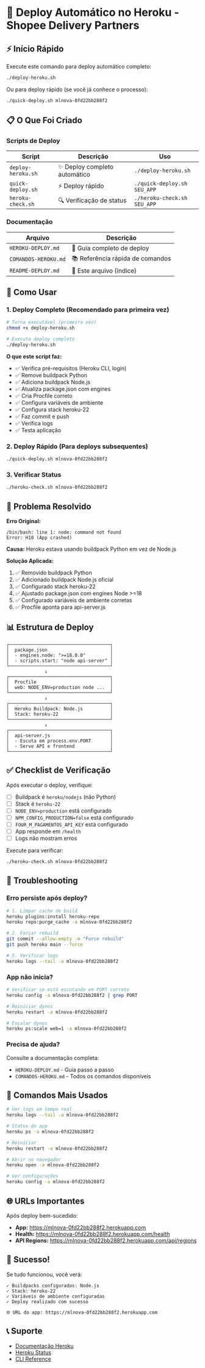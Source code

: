 # 🚀 Deploy Automático no Heroku - Shopee Delivery Partners

## ⚡ Início Rápido

Execute este comando para deploy automático completo:

```bash
./deploy-heroku.sh
```

Ou para deploy rápido (se você já conhece o processo):

```bash
./quick-deploy.sh mlnova-0fd22bb288f2
```

## 📋 O Que Foi Criado

### Scripts de Deploy

| Script | Descrição | Uso |
|--------|-----------|-----|
| `deploy-heroku.sh` | ✨ Deploy completo automático | `./deploy-heroku.sh` |
| `quick-deploy.sh` | ⚡ Deploy rápido | `./quick-deploy.sh SEU_APP` |
| `heroku-check.sh` | 🔍 Verificação de status | `./heroku-check.sh SEU_APP` |

### Documentação

| Arquivo | Descrição |
|---------|-----------|
| `HEROKU-DEPLOY.md` | 📖 Guia completo de deploy |
| `COMANDOS-HEROKU.md` | 📚 Referência rápida de comandos |
| `README-DEPLOY.md` | 📝 Este arquivo (índice) |

## 🎯 Como Usar

### 1. Deploy Completo (Recomendado para primeira vez)

```bash
# Torna executável (primeira vez)
chmod +x deploy-heroku.sh

# Executa deploy completo
./deploy-heroku.sh
```

**O que este script faz:**
- ✅ Verifica pré-requisitos (Heroku CLI, login)
- ✅ Remove buildpack Python
- ✅ Adiciona buildpack Node.js
- ✅ Atualiza package.json com engines
- ✅ Cria Procfile correto
- ✅ Configura variáveis de ambiente
- ✅ Configura stack heroku-22
- ✅ Faz commit e push
- ✅ Verifica logs
- ✅ Testa aplicação

### 2. Deploy Rápido (Para deploys subsequentes)

```bash
./quick-deploy.sh mlnova-0fd22bb288f2
```

### 3. Verificar Status

```bash
./heroku-check.sh mlnova-0fd22bb288f2
```

## 🔧 Problema Resolvido

**Erro Original:**
```
/bin/bash: line 1: node: command not found
Error: H10 (App crashed)
```

**Causa:** Heroku estava usando buildpack Python em vez de Node.js

**Solução Aplicada:**
1. ✅ Removido buildpack Python
2. ✅ Adicionado buildpack Node.js oficial
3. ✅ Configurado stack heroku-22
4. ✅ Ajustado package.json com engines Node >=18
5. ✅ Configurado variáveis de ambiente corretas
6. ✅ Procfile aponta para api-server.js

## 📊 Estrutura de Deploy

```
┌─────────────────────────────────────┐
│  package.json                       │
│  - engines.node: ">=18.0.0"         │
│  - scripts.start: "node api-server" │
└─────────────────────────────────────┘
              ↓
┌─────────────────────────────────────┐
│  Procfile                           │
│  web: NODE_ENV=production node ...  │
└─────────────────────────────────────┘
              ↓
┌─────────────────────────────────────┐
│  Heroku Buildpack: Node.js          │
│  Stack: heroku-22                   │
└─────────────────────────────────────┘
              ↓
┌─────────────────────────────────────┐
│  api-server.js                      │
│  - Escuta em process.env.PORT       │
│  - Serve API e frontend             │
└─────────────────────────────────────┘
```

## ✅ Checklist de Verificação

Após executar o deploy, verifique:

- [ ] Buildpack é `heroku/nodejs` (não Python)
- [ ] Stack é `heroku-22`
- [ ] `NODE_ENV=production` está configurado
- [ ] `NPM_CONFIG_PRODUCTION=false` está configurado
- [ ] `FOUR_M_PAGAMENTOS_API_KEY` está configurado
- [ ] App responde em `/health`
- [ ] Logs não mostram erros

Execute para verificar:
```bash
./heroku-check.sh mlnova-0fd22bb288f2
```

## 🐛 Troubleshooting

### Erro persiste após deploy?

```bash
# 1. Limpar cache de build
heroku plugins:install heroku-repo
heroku repo:purge_cache -a mlnova-0fd22bb288f2

# 2. Forçar rebuild
git commit --allow-empty -m "Force rebuild"
git push heroku main --force

# 3. Verificar logs
heroku logs --tail -a mlnova-0fd22bb288f2
```

### App não inicia?

```bash
# Verificar se está escutando em PORT correto
heroku config -a mlnova-0fd22bb288f2 | grep PORT

# Reiniciar dynos
heroku restart -a mlnova-0fd22bb288f2

# Escalar dynos
heroku ps:scale web=1 -a mlnova-0fd22bb288f2
```

### Precisa de ajuda?

Consulte a documentação completa:
- `HEROKU-DEPLOY.md` - Guia passo a passo
- `COMANDOS-HEROKU.md` - Todos os comandos disponíveis

## 📝 Comandos Mais Usados

```bash
# Ver logs em tempo real
heroku logs --tail -a mlnova-0fd22bb288f2

# Status do app
heroku ps -a mlnova-0fd22bb288f2

# Reiniciar
heroku restart -a mlnova-0fd22bb288f2

# Abrir no navegador
heroku open -a mlnova-0fd22bb288f2

# Ver configurações
heroku config -a mlnova-0fd22bb288f2
```

## 🌐 URLs Importantes

Após deploy bem-sucedido:

- **App:** https://mlnova-0fd22bb288f2.herokuapp.com
- **Health:** https://mlnova-0fd22bb288f2.herokuapp.com/health
- **API Regions:** https://mlnova-0fd22bb288f2.herokuapp.com/api/regions

## 🎉 Sucesso!

Se tudo funcionou, você verá:

```
✓ Buildpacks configurados: Node.js
✓ Stack: heroku-22
✓ Variáveis de ambiente configuradas
✓ Deploy realizado com sucesso

🌐 URL do app: https://mlnova-0fd22bb288f2.herokuapp.com
```

## 📞 Suporte

- [Documentação Heroku](https://devcenter.heroku.com/)
- [Heroku Status](https://status.heroku.com/)
- [CLI Reference](https://devcenter.heroku.com/articles/heroku-cli-commands)
